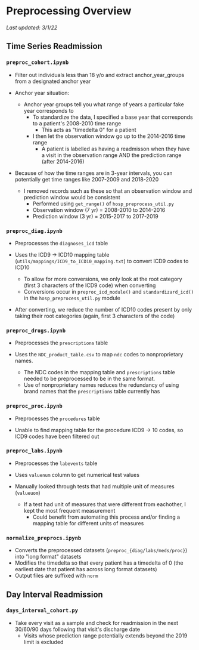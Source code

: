 # Preprocessing Overview
*Last updated: 3/1/22*

## Time Series Readmission

### `preproc_cohort.ipynb`

- Filter out individuals less than 18 y/o and extract anchor_year_groups from a designated anchor year

- Anchor year situation:
	- Anchor year groups tell you what range of years a particular fake year corresponds to
		- To standardize the data, I specified a base year that corresponds to a patient's 2008-2010 time range
		    - This acts as "timedelta 0" for a patient
		- I then let the observation window go up to the 2014-2016 time range
			- A patient is labelled as having a readmisson when they have a visit in the observation range AND the prediction range (after 2014-2016)

- Because of how the time ranges are in 3-year intervals, you can potentially get time ranges like 2007-2009 and 2018-2020
	- I removed records such as these so that an observation window and prediction window would be consistent
        - Performed using `get_range()` of `hosp_preprocess_util.py`
		- Observation window (7 yr) = 2008-2010 to 2014-2016
        - Prediction window (3 yr) = 2015-2017 to 2017-2019

### `preproc_diag.ipynb`

- Preprocesses the `diagnoses_icd` table

- Uses the ICD9 -> ICD10 mapping table (`utils/mappings/ICD9_to_ICD10_mapping.txt`) to convert ICD9 codes to ICD10
	- To allow for more conversions, we only look at the root category (first 3 characters of the ICD9 code) when converting
	- Conversions occur in `preproc_icd_module()` and `standardizard_icd()` in the `hosp_preprocess_util.py` module
- After converting, we reduce the number of ICD10 codes present by only taking their root categories (again, first 3 characters of the code)

### `preproc_drugs.ipynb`

- Preprocesses the `prescriptions` table

- Uses the `NDC_product_table.csv` to map `ndc` codes to nonproprietary names.
	- The NDC codes in the mapping table and `prescriptions` table needed to be preprocessed to be in the same format.
	- Use of nonproprietary names reduces the redundancy of using brand names that the `prescriptions` table currently has 

### `preproc_proc.ipynb`
- Preprocesses the `procedures` table

- Unable to find mapping table for the procedure ICD9 -> 10 codes, so ICD9 codes have been filtered out

### `preproc_labs.ipynb`
- Preprocesses the `labevents` table

- Uses `valuenum` column to get numerical test values

- Manually looked through tests that had multiple unit of measures (`valueuom`)
	- If a test had unit of measures that were different from eachother, I kept the most frequent measurement
		- Could benefit from automating this process and/or finding a mapping table for different units of measures

### `normalize_preprocs.ipynb`
- Converts the preprocessed datasets (`preproc_{diag/labs/meds/proc}`) into "long format" datasets
- Modifies the timedelta so that every patient has a timedelta of 0 (the earliest date that patient has across long format datasets)
- Output files are suffixed with `norm`

## Day Interval Readmission

### `days_interval_cohort.py`

- Take every visit as a sample and check for readmission in the next 30/60/90 days following that visit's discharge date
    - Visits whose prediction range potentially extends beyond the 2019 limit is excluded